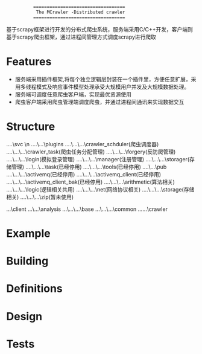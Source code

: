               ==================================
               The MCrawler -Distributed crawler
              ==================================

基于scrapy框架进行开发的分布式爬虫系统，服务端采用C/C++开发，客户端则基于scrapy爬虫框架，通过进程间管理方式调度scrapy进行爬取

Features
========
 * 服务端采用插件框架,将每个独立逻辑层封装在一个插件里，方便任意扩展，采用多线程模式及响应事件模型处理承受大规模用户并发及大规模数据处理。
 * 服务端可调度任意爬虫客户端，实现最优资源使用
 * 爬虫客户端采用爬虫管理端调度爬虫，并通过进程间通讯来实现数据交互
 

Structure
========
....\\svc \n
....\\...\\plugins
....\\...\\...\\crawler_schduler(爬虫调度器)
....\\...\\...\\crawler_task(爬虫任务分配管理)
....\\...\\...\\forgery(反防爬管理)
....\\...\\...\\login(模拟登录管理)
....\\...\\...\\manager(注册管理)
....\\...\\...\\storager(存储管理)
....\\...\\...\\task(已经停用)
....\\...\\...\\tools(已经停用)
....\\...\\pub
....\\...\\...\\activemq(已经停用)
....\\...\\...\\activemq_client(已经停用)
....\\...\\...\\activemq_client_bak(已经停用)
....\\...\\...\\arithmetic(算法相关)
....\\...\\...\\logic(逻辑相关共用)
....\\...\\...\\net(网络协议相关)
....\\...\\...\\storage(存储相关)
....\\...\\...\\zip(暂未使用)

...\\client
...\\...\\analysis
...\\...\\...\\base
...\\...\\...\\common
...\...\crawler

Example
========



Building
========


Definitions
========


Design
========


Tests
========

